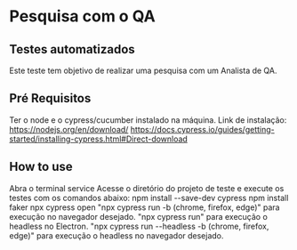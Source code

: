 # Pesquisa com o QA 

## Testes automatizados
Este teste tem objetivo de realizar uma pesquisa com um Analista de QA.

## Pré Requisitos 
Ter o node e o cypress/cucumber instalado na máquina.
Link de instalação:
https://nodejs.org/en/download/ 
https://docs.cypress.io/guides/getting-started/installing-cypress.html#Direct-download

## How to use
Abra o terminal service
Acesse o diretório do projeto de teste e execute os testes com os comandos abaixo: 
npm install --save-dev cypress 
npm install faker
npx cypress open 
"npx cypress run -b (chrome, firefox, edge)" para execução no navegador desejado.
"npx cypress run" para execução o headless no Electron.
"npx cypress run --headless -b (chrome, firefox, edge)" para execução o headless no navegador desejado.


